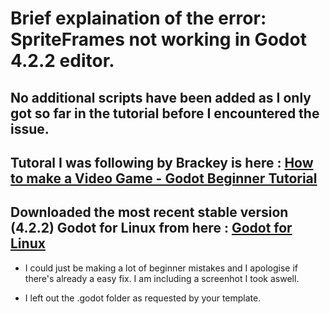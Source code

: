 

# Brief explaination of the error: SpriteFrames not working in Godot 4.2.2 editor. 

## No additional scripts have been added as I only got so far in the tutorial before I encountered the issue. 

## Tutoral I was following by Brackey is here : [How to make a Video Game - Godot Beginner Tutorial](https://www.youtube.com/watch?v=LOhfqjmasi0)

## Downloaded the most recent stable version (4.2.2) Godot for Linux from here : [Godot for Linux ](https://godotengine.org/download/linux/)


* I could just be making a lot of beginner mistakes and I apologise if there's already a easy fix. I am including a screenhot I took aswell. 

* I left out the .godot folder as requested by your template. 

